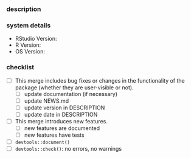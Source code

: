 <!--
Please fill out this template fully! Remember that the master branch must 
always be stable. So take great care in documenting and testing your changes. 

For info on how this package uses versioning see https://r-pkgs.org/description.html#version
-->

### description
<!--
Describe or list the changes here.
Comment on any notes that come up during devtools::check().
-->

### system details
* RStudio Version:
* R Version:
* OS Version:

### checklist
<!-- Please check `[x]` the applicable boxes. -->
* [ ] This merge includes bug fixes or changes in the functionality of the package (whether they are user-visible or not).
    * [ ]  update documentation (if necessary)
    * [ ]  update NEWS.md
    * [ ]  update version in DESCRIPTION
    * [ ]  update date in DESCRIPTION
* [ ]  This merge introduces new features.
    * [ ]  new features are documented
    * [ ]  new features have tests
* [ ]  `devtools::document()`
* [ ]  `devtools::check()`: no errors, no warnings

<!--
If this merge introduces a new version (major, minor or patch) to the 
master branch do these steps after the branch has been successfully merged:
- git tag
- build binary and source package
- gitlab release including the builds
-->